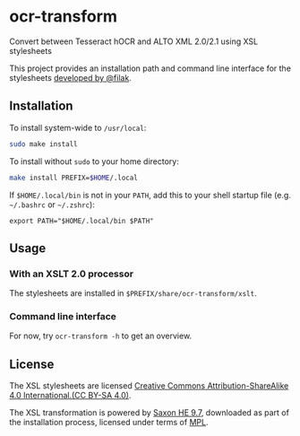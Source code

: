 # ocr-transform

Convert between Tesseract hOCR and ALTO XML 2.0/2.1 using XSL stylesheets

This project provides an installation path and command line interface for
the stylesheets [developed by @filak](https://github.com/filak/hOCR-to-ALTO).

## Installation

To install system-wide to `/usr/local`:

```sh
sudo make install
```

To install without `sudo` to your home directory:

```sh
make install PREFIX=$HOME/.local
```

If `$HOME/.local/bin` is not in your `PATH`, add this to your shell startup file (e.g. `~/.bashrc` or `~/.zshrc`):

```
export PATH="$HOME/.local/bin $PATH"
```

## Usage

### With an XSLT 2.0 processor

The stylesheets are installed in `$PREFIX/share/ocr-transform/xslt`.

### Command line interface

For now, try `ocr-transform -h` to get an overview.

## License

The XSL stylesheets are licensed [Creative Commons Attribution-ShareAlike 4.0 International.(CC BY-SA 4.0)](https://creativecommons.org/licenses/by-sa/4.0/legalcode).

The XSL transformation is powered by [Saxon HE 9.7](http://saxon.sourceforge.net/#F9.7HE), downloaded
as part of the installation process, licensed under terms of [MPL](https://www.mozilla.org/MPL/).
